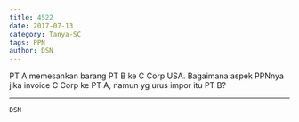 ```yaml
---
title: 4522
date: 2017-07-13
category: Tanya-SC
tags: PPN
author: DSN
---
```


PT A memesankan barang PT B ke C Corp USA. Bagaimana aspek PPNnya jika invoice C Corp ke PT A, namun yg urus impor itu PT B?

---



`DSN`
